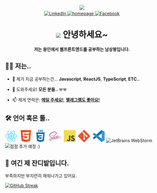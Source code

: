<div id="header" align="center">
  <img src="https://media.giphy.com/media/1GEATImIxEXVR79Dhk/giphy.gif" width="315"/>
  <div id="badges">
    <a href="https://www.linkedin.com/in/enesbee/" target="_blank">
      <img src="https://img.shields.io/badge/LinkedIn-blue?&logo=linkedin&logoColor=white&style=for-the-badge" alt="LinkedIn"/>
    </a>
    <a href="https://enesbee.vercel.app/" target="_blank">
      <img src="https://img.shields.io/badge/Home-blueviolet?&logo=Vercel&logoColor=white&style=for-the-badge" alt="homepage"/>
    </a>
    <a href="https://www.facebook.com/enesbee.nam" target="_blank">
      <img src="https://img.shields.io/badge/Facebook-blue?&logo=Facebook&logoColor=white&style=for-the-badge" alt="Facebook"/>
    </a>
  </div>
  <h1><img src="https://media.giphy.com/media/hvRJCLFzcasrR4ia7z/giphy.gif" width="25px"> 안녕하세요~</h1>
  <p><strong>저는 용인에서 웹프론트엔드를 공부하는 남상봉입니다.</strong></p>
</div>

## :man_technologist: 저는..

<!-- - 🔭 I’m currently working on... ** ** -->
- 🌱 제가 지금 공부하는건... **Javascript**, **ReactJS**, **TypeScript**, **ETC..**
<!-- - 👯 I’m looking to collaborate on... ** ** -->
- 🤔 도와주세요! **모든 분들.. ㅠㅠ**
<!-- - 💬 Ask me about ... -->
- 📫 제게 연락은: **[메일 주세요!](nsb10032@gmail.com)**, **[텔레그램도 좋아요!](https://t.me/enesbee_ee)**
<!-- - 😄 한마디로: **enesbee** -->
<!-- - ⚡ 흥미로운 사실은.. : ... -->

## :hammer_and_wrench: 언어 혹은 툴..
<div>
  <img src="https://github.com/devicons/devicon/blob/master/icons/react/react-original.svg" title="React" alt="React" width="40" height="40"/>&nbsp;
  <img src="https://github.com/devicons/devicon/blob/master/icons/html5/html5-original.svg" title="HTML5" alt="HTML" width="40" height="40"/>&nbsp;
  <img src="https://github.com/devicons/devicon/blob/master/icons/css3/css3-plain-wordmark.svg"  title="CSS3" alt="CSS" width="40" height="40"/>&nbsp;
  <img src="https://github.com/devicons/devicon/blob/master/icons/sass/sass-original.svg"  title="SCSS" alt="SCSS" width="40" height="40"/>&nbsp;  
  <img src="https://github.com/devicons/devicon/blob/master/icons/javascript/javascript-original.svg" title="JavaScript" alt="JavaScript" width="40" height="40"/>&nbsp;
  <img src="https://github.com/devicons/devicon/blob/master/icons/git/git-original.svg" title="Git" alt="Git" width="40" height="40"/>&nbsp;
  <img src="https://github.com/devicons/devicon/blob/master/icons/vscode/vscode-original.svg" title="Visual Studio Code" alt="Visual Studio Code" width="40" height="40"/>
  <img src="https://upload.wikimedia.org/wikipedia/commons/c/c0/WebStorm_Icon.svg" title="JetBrains WebStorm" alt="JetBrains WebStorm" width="40" height="40"/>
  <img src="https://cdnjs.cloudflare.com/ajax/libs/ionicons/5.1.2/ionicons/svg/add-circle.svg" title="점점 추가 예정 :)" alt="점점 추가 예정 :)" width="52" height="40"/>
</div>

## :jigsaw: 여긴 제 잔디밭입니다.
부족하지만 부지런히 채워나가고 있어요.

[![GitHub Streak](http://github-readme-streak-stats.herokuapp.com?user=enesbee&theme=dark&hide_border=true&date_format=%5BY.%5Dn.j&background=000000&ring=68DD2F&fire=228E17&currStreakLabel=DDD759)](https://git.io/streak-stats)
<!--
**enesbee/enesbee** is a ✨ _special_ ✨ repository because its `README.md` (this file) appears on your GitHub profile.

Here are some ideas to get you started:

- 🔭 I’m currently working on ...
- 🌱 I’m currently learning ...
- 👯 I’m looking to collaborate on ...
- 🤔 I’m looking for help with ...
- 💬 Ask me about ...
- 📫 How to reach me: ...
- 😄 Pronouns: ...
- ⚡ Fun fact: ...
-->
